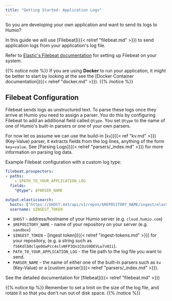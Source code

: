 ```yaml
---
title: "Getting Started: Application Logs"
---
```


So you are developing your own application and want to send its logs
to Humio?

In this guide we will use [Filebeat]({{< relref "filebeat.md" >}}) to send
application logs from your application's log file.

Refer to [Elastic's Filebeat documentation](https://www.elastic.co/guide/en/beats/filebeat/current/filebeat-installation.html) for setting up Filebeat on your system.

{{% notice note %}}
If you are using __Docker__ to run your application, it might be better to start by looking at the see the
[Docker Container documentation]({{< relref "docker.md" >}}).
{{% /notice %}}


## Filebeat Configuration

Filebeat sends logs as unstructured text. To parse these logs once they arrive at Humio you need
to assign a parser. You do this by configuring Filebeat to add an additional field called `@type`.
You set `@type` to the name of one of Humio's built-in parsers or one of your own parsers.

For now let os assume we can use the build-in [`kv`]({{< ref "kv.md" >}}) (Key-Value) parser, it extracts fields
from the log lines, anything of the form `key=value`.
See [Parsing Logs]({{< relref "parsers/_index.md" >}}) for more information on parsing log data.

Example Filebeat configuration with a custom log type:

```yaml
filebeat.prospectors:
- paths:
    - $PATH_TO_YOUR_APPLICATION_LOG
  fields:
    "@type": $PARSER_NAME

output.elasticsearch:
  hosts: ["https://$HOST:443/api/v1/repos/$REPOSITORY_NAME/ingest/elasticsearch"]
  username: $INGEST_TOKEN
```

* `$HOST` - address/hostname of your Humio server (e.g. `cloud.humio.com`)
* `$REPOSITORY_NAME` - name of your repository on your server (e.g. `sandbox`)
* `$INGEST_TOKEN` - [ingest token]({{< relref "ingest-tokens.md" >}}) for your repository, (e.g. a string such as `fS6Kdlb0clqe0UwPcc4slvNFP3Qn1COzG9DEVLw7v0Ii`).
* `PATH_TO_YOUR_APPLICATION_LOG` - the file path to the log file you want to send.
* `PARSER_NAME` - the name of either one of the built-in parsers such as `kv` (Key-Value) or a [custom parser]({{< relref "parsers/_index.md" >}}).

See the detailed documentation for [filebeat]({{< relref "filebeat.md" >}})

{{% notice tip %}}
Remember to set a limit on the size of the log file, and rotate it so that
you don't run out of disk space.
{{% /notice %}}
